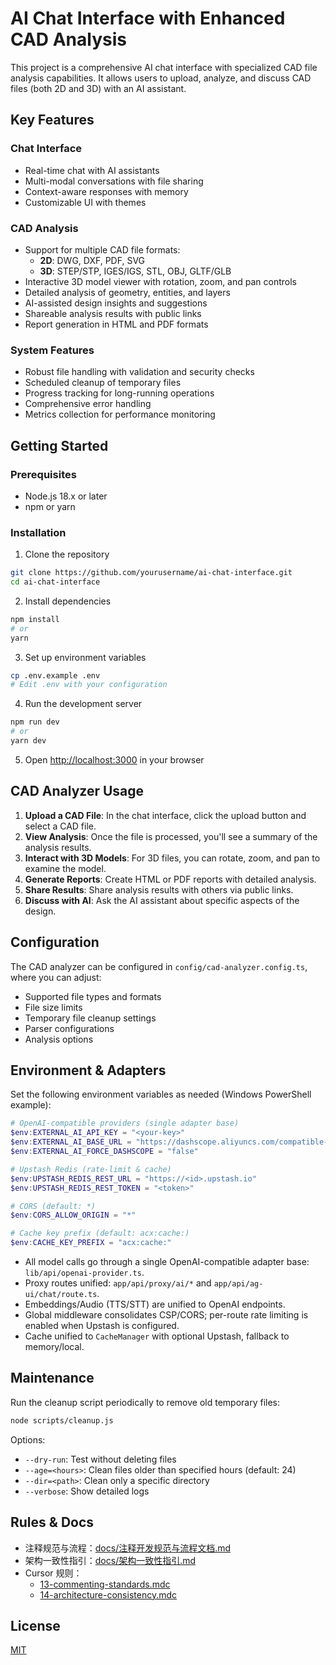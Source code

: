 # AI Chat Interface with Enhanced CAD Analysis

This project is a comprehensive AI chat interface with specialized CAD file analysis capabilities. It allows users to upload, analyze, and discuss CAD files (both 2D and 3D) with an AI assistant.

## Key Features

### Chat Interface
- Real-time chat with AI assistants
- Multi-modal conversations with file sharing
- Context-aware responses with memory
- Customizable UI with themes

### CAD Analysis
- Support for multiple CAD file formats:
  - **2D**: DWG, DXF, PDF, SVG
  - **3D**: STEP/STP, IGES/IGS, STL, OBJ, GLTF/GLB
- Interactive 3D model viewer with rotation, zoom, and pan controls
- Detailed analysis of geometry, entities, and layers
- AI-assisted design insights and suggestions
- Shareable analysis results with public links
- Report generation in HTML and PDF formats

### System Features
- Robust file handling with validation and security checks
- Scheduled cleanup of temporary files
- Progress tracking for long-running operations
- Comprehensive error handling
- Metrics collection for performance monitoring

## Getting Started

### Prerequisites
- Node.js 18.x or later
- npm or yarn

### Installation

1. Clone the repository
```bash
git clone https://github.com/yourusername/ai-chat-interface.git
cd ai-chat-interface
```

2. Install dependencies
```bash
npm install
# or
yarn
```

3. Set up environment variables
```bash
cp .env.example .env
# Edit .env with your configuration
```

4. Run the development server
```bash
npm run dev
# or
yarn dev
```

5. Open [http://localhost:3000](http://localhost:3000) in your browser

## CAD Analyzer Usage

1. **Upload a CAD File**: In the chat interface, click the upload button and select a CAD file.
2. **View Analysis**: Once the file is processed, you'll see a summary of the analysis results.
3. **Interact with 3D Models**: For 3D files, you can rotate, zoom, and pan to examine the model.
4. **Generate Reports**: Create HTML or PDF reports with detailed analysis.
5. **Share Results**: Share analysis results with others via public links.
6. **Discuss with AI**: Ask the AI assistant about specific aspects of the design.

## Configuration

The CAD analyzer can be configured in `config/cad-analyzer.config.ts`, where you can adjust:

- Supported file types and formats
- File size limits
- Temporary file cleanup settings
- Parser configurations
- Analysis options

## Environment & Adapters

Set the following environment variables as needed (Windows PowerShell example):

```powershell
# OpenAI-compatible providers (single adapter base)
$env:EXTERNAL_AI_API_KEY = "<your-key>"
$env:EXTERNAL_AI_BASE_URL = "https://dashscope.aliyuncs.com/compatible-mode/v1"  # 可选
$env:EXTERNAL_AI_FORCE_DASHSCOPE = "false"                                       # 可选

# Upstash Redis (rate-limit & cache)
$env:UPSTASH_REDIS_REST_URL = "https://<id>.upstash.io"
$env:UPSTASH_REDIS_REST_TOKEN = "<token>"

# CORS (default: *)
$env:CORS_ALLOW_ORIGIN = "*"

# Cache key prefix (default: acx:cache:)
$env:CACHE_KEY_PREFIX = "acx:cache:"
```

- All model calls go through a single OpenAI-compatible adapter base: `lib/api/openai-provider.ts`.
- Proxy routes unified: `app/api/proxy/ai/*` and `app/api/ag-ui/chat/route.ts`.
- Embeddings/Audio (TTS/STT) are unified to OpenAI endpoints.
- Global middleware consolidates CSP/CORS; per-route rate limiting is enabled when Upstash is configured.
- Cache unified to `CacheManager` with optional Upstash, fallback to memory/local.

## Maintenance

Run the cleanup script periodically to remove old temporary files:

```bash
node scripts/cleanup.js
```

Options:
- `--dry-run`: Test without deleting files
- `--age=<hours>`: Clean files older than specified hours (default: 24)
- `--dir=<path>`: Clean only a specific directory
- `--verbose`: Show detailed logs

## Rules & Docs

- 注释规范与流程：[docs/注释开发规范与流程文档.md](docs/注释开发规范与流程文档.md)
- 架构一致性指引：[docs/架构一致性指引.md](docs/架构一致性指引.md)
- Cursor 规则：
  - [13-commenting-standards.mdc](.cursor/rules/13-commenting-standards.mdc)
  - [14-architecture-consistency.mdc](.cursor/rules/14-architecture-consistency.mdc)

## License

[MIT](LICENSE) 